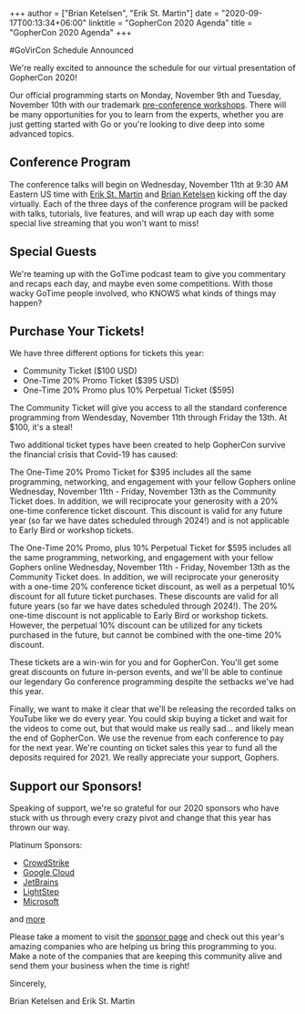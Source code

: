 +++
author = ["Brian Ketelsen", "Erik St. Martin"]
date = "2020-09-17T00:13:34+06:00"
linktitle = "GopherCon 2020 Agenda"
title = "GopherCon 2020 Agenda"
+++

#GoVirCon Schedule Announced

We're really excited to announce the schedule for our virtual presentation of GopherCon 2020!

Our official programming starts on Monday, November 9th and Tuesday, November 10th with our trademark [pre-conference workshops](https://www.gophercon.com/agenda?dates=1604880000000). There will be many opportunities for you to learn from the experts, whether you are just getting started with Go or you're looking to dive deep into some advanced topics.

## Conference Program

The conference talks will begin on Wednesday, November 11th at 9:30 AM Eastern US time with [Erik St. Martin](https://erik.dev) and [Brian Ketelsen](https://www.brianketelsen.com) kicking off the day virtually. Each of the three days of the conference program will be packed with talks, tutorials, live features, and will wrap up each day with some special live streaming that you won't want to miss!

## Special Guests

We're teaming up with the GoTime podcast team to give you commentary and recaps each day, and maybe even some competitions. With those wacky GoTime people involved, who KNOWS what kinds of things may happen?

## Purchase Your Tickets!

We have three different options for tickets this year:

- Community Ticket (\$100 USD)
- One-Time 20% Promo Ticket (\$395 USD)
- One-Time 20% Promo plus 10% Perpetual Ticket (\$595)

The Community Ticket will give you access to all the standard conference programming from Wendesday, November 11th through Friday the 13th. At \$100, it's a steal!

Two additional ticket types have been created to help GopherCon survive the financial crisis that Covid-19 has caused:

The One-Time 20% Promo Ticket for \$395 includes all the same programming, networking, and engagement with your fellow Gophers online Wednesday, November 11th - Friday, November 13th as the Community Ticket does. In addition, we will reciprocate your generosity with a 20% one-time conference ticket discount. This discount is valid for any future year (so far we have dates scheduled through 2024!) and is not applicable to Early Bird or workshop tickets.

The One-Time 20% Promo, plus 10% Perpetual Ticket for \$595 includes all the same programming, networking, and engagement with your fellow Gophers online Wednesday, November 11th - Friday, November 13th as the Community Ticket does. In addition, we will reciprocate your generosity with a one-time 20% conference ticket discount, as well as a perpetual 10% discount for all future ticket purchases. These discounts are valid for all future years (so far we have dates scheduled through 2024!). The 20% one-time discount is not applicable to Early Bird or workshop tickets. However, the perpetual 10% discount can be utilized for any tickets purchased in the future, but cannot be combined with the one-time 20% discount.

These tickets are a win-win for you and for GopherCon. You'll get some great discounts on future in-person events, and we'll be able to continue our legendary Go conference programming despite the setbacks we've had this year.

Finally, we want to make it clear that we'll be releasing the recorded talks on YouTube like we do every year. You could skip buying a ticket and wait for the videos to come out, but that would make us really sad... and likely mean the end of GopherCon. We use the revenue from each conference to pay for the next year. We're counting on ticket sales this year to fund all the deposits required for 2021. We really appreciate your support, Gophers.

## Support our Sponsors!

Speaking of support, we're so grateful for our 2020 sponsors who have stuck with us through every crazy pivot and change that this year has thrown our way.

Platinum Sponsors:

- [CrowdStrike](https://crowdstrike.com)
- [Google Cloud](https://cloud.google.com/go/home)
- [JetBrains](https://jetbrains.com/go)
- [LightStep](https://lightstep.com)
- [Microsoft](https://microsoft.com)

and [more](https://www.gophercon.com/page/1475127/sponsors)

Please take a moment to visit the [sponsor page](https://www.gophercon.com/page/1475127/sponsors) and check out this year's amazing companies who are helping us bring this programming to you. Make a note of the companies that are keeping this community alive and send them your business when the time is right!

Sincerely,

Brian Ketelsen and Erik St. Martin
